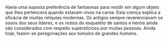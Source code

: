 ﻿Havia uma suposta preferência de fantasmas para residir em algum objeto que lhes  pertencera quando estavam vivos na carne. Esta crença explica a eficácia de muitas relíquias modernas. Os antigos sempre reverenciavam os ossos dos seus líderes, e os restos do esqueleto de santos e heróis ainda são considerados com respeito supersticioso por muitas pessoas. Ainda hoje, fazem-se peregrinações aos túmulos de grandes homens.